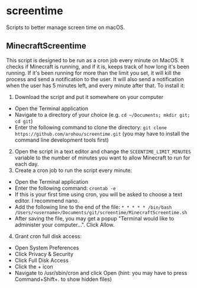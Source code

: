 # screentime
Scripts to better manage screen time on macOS.

## MinecraftScreentime
This script is designed to be run as a cron job every minute on MacOS. 
It checks if Minecraft is running, and if it is, keeps track of how long it's been running. If it's been running for more than the limit you set, it will kill the process and send a notification to the user. It will also send a notification when the user has 5 minutes left, and every minute after that.
To install it:
1. Download the script and put it somewhere on your computer
- Open the Terminal application
- Navigate to a directory of your choice (e.g. `cd ~/Documents; mkdir git; cd git`)
- Enter the following command to clone the directory: `git clone https://github.com/arohou/screentime.git` (you may have to install the command line development tools first)
2. Open the script in a text editor and change the `SCEENTIME_LIMIT_MINUTES` variable to the number of minutes you want to allow Minecraft to run for each day.
3. Create a cron job to run the script every minute:
- Open the Terminal application
- Enter the following command: `crontab -e`
- If this is your first time using cron, you will be asked to choose a text editor. I recommend nano.
- Add the following line to the end of the file: `* * * * * /bin/bash /Users/<username>/Documents/git/screentime/MinecraftScreentime.sh`
- After saving the file, you may get a popup "Terminal would like to administer your computer...". Click Allow.
4. Grant cron full disk access:
- Open System Preferences
- Click Privacy & Security
- Click Full Disk Access
- Click the + icon
- Navigate to /usr/sbin/cron and click Open (hint: you may have to press Command+Shift+. to show hidden files)
